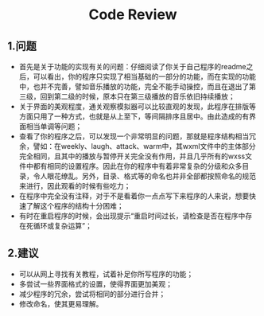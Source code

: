 # <center>Code Review
## 1.问题
* 首先是关于功能的实现有关的问题：仔细阅读了你关于自己程序的readme之后，可以看出，你的程序只实现了相当基础的一部分的功能，而在实现的功能中，也并不完善，譬如音乐播放的功能，完全不能手动操控，而且在退出了第三级，回到第二级的时候，原本只在第三级播放的音乐依旧持续播放；
* 关于界面的美观程度，通关观察模拟器可以比较直观的发现，此程序在排版等方面只用了一种方式，也就是从上至下，等间隔排序且居中。由此造成的有界面相当单调等问题；
* 查看了你的程序之后，可以发现一个非常明显的问题，那就是程序结构相当冗余，譬如：在weekly、laugh、attack、warm中，其wxml文件中的主体部分完全相同，且其中的播放与暂停开关完全没有作用，并且几乎所有的wxss文件中都有相同的设置程序。因此在你的程序中有着非常复杂的分级和众多目录，令人眼花缭乱。另外，目录、格式等的命名也并非全部都按照命名的规范来进行，因此观看的时候有些吃力；
* 在程序中完全没有注释，对于不是看着你一点点写下来程序的人来说，想要快速了解这个程序的结构十分困难；
* 有时在重启程序的时候，会出现提示“重启时间过长，请检查是否在程序中存在死循环或复杂运算”；
## 2.建议
* 可以从网上寻找有关教程，试着补足你所写程序的功能；
* 多尝试一些界面格式的设置，使得界面更加美观；
* 减少程序的冗余，尝试将相同的部分进行合并；
* 修改命名，使其更易理解。
